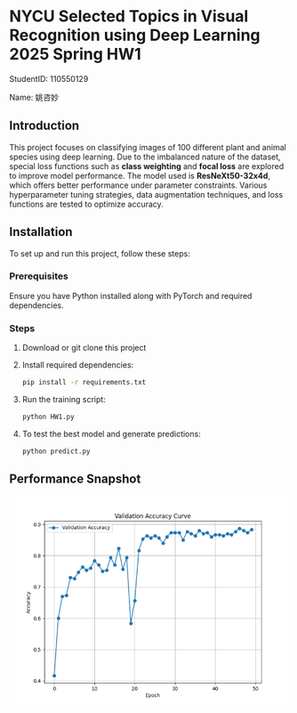 # NYCU Selected Topics in Visual Recognition using Deep Learning 2025 Spring HW1

StudentID: 110550129

Name: 姚咨妙

## Introduction
This project focuses on classifying images of 100 different plant and animal species using deep learning. Due to the imbalanced nature of the dataset, special loss functions such as **class weighting** and **focal loss** are explored to improve model performance. The model used is **ResNeXt50-32x4d**, which offers better performance under parameter constraints. Various hyperparameter tuning strategies, data augmentation techniques, and loss functions are tested to optimize accuracy.

## Installation
To set up and run this project, follow these steps:

### Prerequisites
Ensure you have Python installed along with PyTorch and required dependencies.

### Steps
1. Download or git clone this project

2. Install required dependencies:
   ```bash
   pip install -r requirements.txt
   ```

3. Run the training script:
   ```bash
   python HW1.py
   ```

5. To test the best model and generate predictions:
   ```bash
   python predict.py
   ```

## Performance Snapshot

![image](https://github.com/yuiolyzm/Selected-Topics-in-Visual-Recognition-using-Deep-Learning/blob/main/img/accuracy_curve.png)

